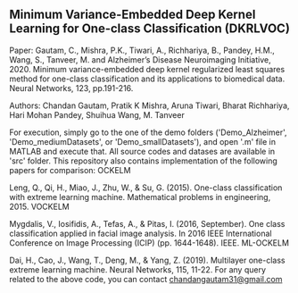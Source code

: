## Minimum Variance-Embedded Deep Kernel Learning for One-class Classification (**DKRLVOC**)

Paper: Gautam, C., Mishra, P.K., Tiwari, A., Richhariya, B., Pandey, H.M., Wang, S., Tanveer, M. and Alzheimer’s Disease Neuroimaging Initiative, 2020. Minimum variance-embedded deep kernel regularized least squares method for one-class classification and its applications to biomedical data. Neural Networks, 123, pp.191-216.

Authors: Chandan Gautam, Pratik K Mishra, Aruna Tiwari, Bharat Richhariya, Hari Mohan Pandey, Shuihua Wang, M. Tanveer

For execution, simply go to the one of the demo folders ('Demo_Alzheimer', 'Demo_mediumDatasets', or 'Demo_smallDatasets'), and open '.m' file in MATLAB and execute that. All source codes and datases are available in 'src' folder. This repository also contains implementation of the following papers for comparison: OCKELM

Leng, Q., Qi, H., Miao, J., Zhu, W., & Su, G. (2015). One-class classification with extreme learning machine. Mathematical problems in engineering, 2015.
VOCKELM

Mygdalis, V., Iosifidis, A., Tefas, A., & Pitas, I. (2016, September). One class classification applied in facial image analysis. In 2016 IEEE International Conference on Image Processing (ICIP) (pp. 1644-1648). IEEE.
ML-OCKELM

Dai, H., Cao, J., Wang, T., Deng, M., & Yang, Z. (2019). Multilayer one-class extreme learning machine. Neural Networks, 115, 11-22.
For any query related to the above code, you can contact chandangautam31@gmail.com

